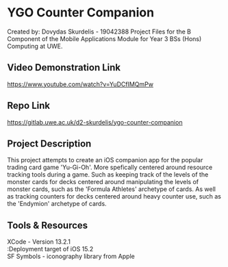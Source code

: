 # YGO Counter Companion
Created by: Dovydas Skurdelis - 19042388
Project Files for the B Component of the Mobile Applications Module for Year 3 BSs (Hons) Computing at UWE.

## Video Demonstration Link
https://www.youtube.com/watch?v=YuDCfIMQmPw

## Repo Link
https://gitlab.uwe.ac.uk/d2-skurdelis/ygo-counter-companion

## Project Description
This project attempts to create an iOS companion app for the popular trading card game 'Yu-Gi-Oh'. More spefically centered around resource tracking tools during a game. Such as keeping track of the levels of the monster cards for decks centered around manipulating the levels of monster cards, such as the 'Formula Athletes' archetype of cards. As well as tracking counters for decks centered around heavy counter use, such as the 'Endymion' archetype of cards.

## Tools & Resources 
XCode - Version 13.2.1 <br/>
:Deployment target of iOS 15.2 <br/>
SF Symbols - iconography library from Apple
